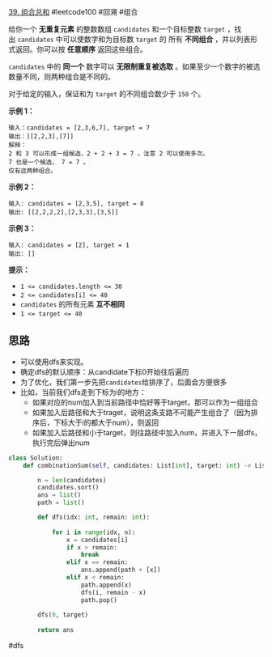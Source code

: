 [39. 组合总和](https://leetcode.cn/problems/combination-sum/) #leetcode100 #回溯 #组合 



给你一个 **无重复元素** 的整数数组 `candidates` 和一个目标整数 `target` ，找出 `candidates` 中可以使数字和为目标数 `target` 的 所有 **不同组合** ，并以列表形式返回。你可以按 **任意顺序** 返回这些组合。

`candidates` 中的 **同一个** 数字可以 **无限制重复被选取** 。如果至少一个数字的被选数量不同，则两种组合是不同的。 

对于给定的输入，保证和为 `target` 的不同组合数少于 `150` 个。

**示例 1：**
```
输入：candidates = [2,3,6,7], target = 7
输出：[[2,2,3],[7]]
解释：
2 和 3 可以形成一组候选，2 + 2 + 3 = 7 。注意 2 可以使用多次。
7 也是一个候选， 7 = 7 。
仅有这两种组合。
```

**示例 2：**
```
输入: candidates = [2,3,5], target = 8
输出: [[2,2,2,2],[2,3,3],[3,5]]
```

**示例 3：**
```
输入: candidates = [2], target = 1
输出: []
```

**提示：**

- `1 <= candidates.length <= 30`
- `2 <= candidates[i] <= 40`
- `candidates` 的所有元素 **互不相同**
- `1 <= target <= 40`


## 思路

- 可以使用dfs来实现。
- 确定dfs的默认顺序：从candidate下标0开始往后遍历
- 为了优化，我们第一步先把`candidates`给排序了，后面会方便很多
- 比如，当前我们dfs走到下标为i的地方：
  - 如果对应的num加入到当前路径中恰好等于target，那可以作为一组组合
  - 如果加入后路径和大于traget，说明这条支路不可能产生组合了（因为排序后，下标大于i的都大于num），则返回
  - 如果加入后路径和小于target，则往路径中加入num，并进入下一层dfs，执行完后弹出num
  
```python
class Solution:
    def combinationSum(self, candidates: List[int], target: int) -> List[List[int]]:

        n = len(candidates)
        candidates.sort()
        ans = list()
        path = list()

        def dfs(idx: int, remain: int):
            
            for i in range(idx, n):
                x = candidates[i]
                if x > remain:
                    break
                elif x == remain:
                    ans.append(path + [x])
                elif x < remain:
                    path.append(x)
                    dfs(i, remain - x)
                    path.pop()
        
        dfs(0, target)
        
        return ans
```

#dfs 